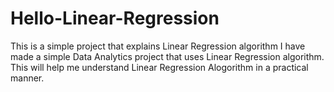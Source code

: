 # Hello-Linear-Regression
This is a simple project that explains Linear Regression algorithm
I have made a simple Data Analytics project that uses Linear Regression algorithm. This will help me understand Linear Regression Alogorithm in a practical manner.
